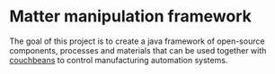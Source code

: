 # Matter manipulation framework

The goal of this project is to create a java framework of open-source components, processes and materials
that can be used together with [couchbeans](https://github.com/couchbaselabs/couchbeans) to control manufacturing automation systems.
